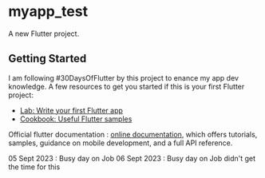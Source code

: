 # myapp_test

A new Flutter project.

## Getting Started

I am following #30DaysOfFlutter by this project to enance my app dev knowledge.
A few resources to get you started if this is your first Flutter project:

- [Lab: Write your first Flutter app](https://docs.flutter.dev/get-started/codelab)
- [Cookbook: Useful Flutter samples](https://docs.flutter.dev/cookbook)

Official flutter documentation : 
[online documentation](https://docs.flutter.dev/), which offers tutorials,
samples, guidance on mobile development, and a full API reference.

05 Sept 2023 : Busy day on Job
06 Sept 2023 : Busy day on Job didn't get the time for this
